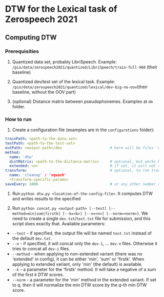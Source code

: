 # DTW for the Lexical task of Zerospeech 2021

## Computing DTW

### Prerequisities

1. Quantized data set, probably LibriSpeech. Example: `/pio/data/zerospeech2021/quantized/LibriSpeech/train-full-960` (their baseline)

2. Quantized dev/test set of the lexical task. Example: `/pio/data/zerospeech2021/quantized/lexical/dev-big-no-oov`(their baseline, without the OOV part)

3. (optional) Distance matrix between pseudophonemes. Examples at `dm` folder.

### How to run

1. Create a configuration file (examples are in the `configurations` folder):
```yaml
trainPath: <path-to-the-data-set>
testPath: <path-to-the-test-set>
outPath: <output-path>/dev                      # here will be files 'dev-{i}' created
method:
  name: 'dtw'
  distMatrix: <path-to-the-distance-matrix>     # optional, but works better with it
  extended: <n>                                 # if set, it will not round&gather results, but output <n> best matches with corresponding filenames
transform:                                      # optional, to run transformation on train/test sets
  name: 'cleanup' / 'squash'
  <transform-specific-params>                   
saveEvery: 1000                                 # or any other number dividing 40000
```

1. Run `python dtw.py <location-of-the-config-file>`. It computes DTW and writes results to the specified 

2. Run `python concat.py <output-path> [--test] [--method=min|sum|firstk] [--k=<k>] [--n=<n>] [--norm=<norm>]`. We need to create a single `dev.txt`/`test.txt` file for submission, and this script does exactly that. Available parameters:
  - `--test` - if specified, the output file will be named `test.txt` instead of the default `dev.txt`.
  - `--n` - if specified, it will concat only the `dev-1`, ... `dev-n` files. Otherwise it tries to concat all `dev-i` files.
  - `--method` - when applying to non-extended variant (there was no 'extended' in config), it can be either 'min', 'sum' or 'firstk'. When applying to extended variant, only 'min' (the default) is available.
  - `--k` - a parameter for the 'firstk' method. It will take a negative of a sum of the first $k$ DTW scores.
  - `--norm` - a parameter for the 'min' method in the extended variant. If set to $q$, then it will normalize the min DTW score by the $q$-th min DTW score.
